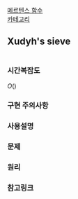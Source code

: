 [메르텐스 함수](/수학/메르텐스.md)   
[카테고리](/README.md)
## Xudyh's sieve
```cpp

```
### 시간복잡도
$O()$   

### 구현 주의사항


### 사용설명


### 문제
[]()

### 원리


### 참고링크